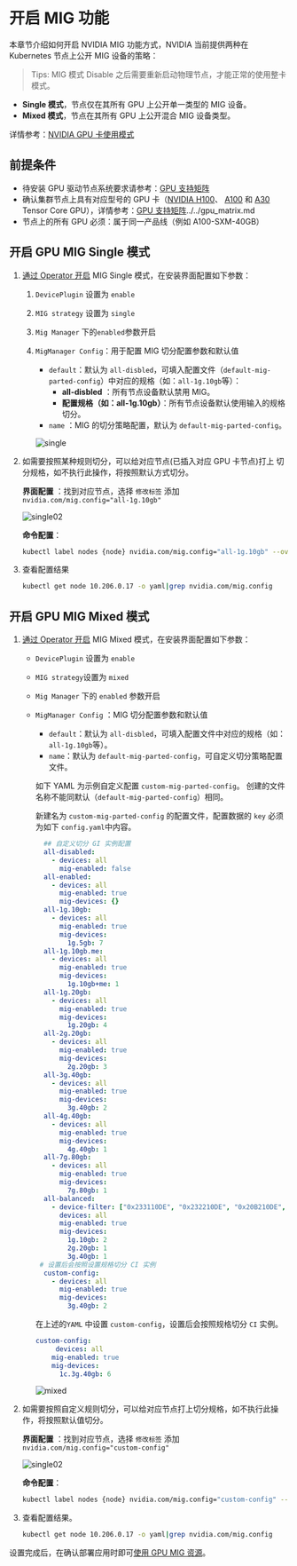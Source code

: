 # 开启 MIG 功能

本章节介绍如何开启 NVIDIA MIG 功能方式，NVIDIA 当前提供两种在 Kubernetes 节点上公开 MIG 设备的策略： 
> Tips: MIG 模式 Disable 之后需要重新启动物理节点，才能正常的使用整卡模式。

- **Single 模式**，节点仅在其所有 GPU 上公开单一类型的 MIG 设备。
- **Mixed 模式**，节点在其所有 GPU 上公开混合 MIG 设备类型。

详情参考：[NVIDIA GPU 卡使用模式](../index.md)

## 前提条件

- 待安装 GPU 驱动节点系统要求请参考：[GPU 支持矩阵](../../gpu_matrix.md)
- 确认集群节点上具有对应型号的 GPU 卡（[NVIDIA H100](https://www.nvidia.com/en-us/data-center/h100/)、 [A100](https://www.nvidia.com/en-us/data-center/a100/) 和 [A30](https://www.nvidia.com/en-us/data-center/products/a30-gpu/) Tensor Core GPU），详情参考：[GPU 支持矩阵](gpu_matrix.md)../../gpu_matrix.md
- 节点上的所有 GPU 必须：属于同一产品线（例如 A100-SXM-40GB）

## 开启 GPU MIG Single 模式

1. [通过 Operator 开启](../install_nvidia_driver_of_operator.md) MIG  Single 模式，在安装界面配置如下参数：

    1. `DevicePlugin` 设置为 `enable`
    2. `MIG strategy` 设置为 `single`
    3. `Mig Manager` 下的`enabled`参数开启
    4. `MigManager Config`：用于配置 MIG 切分配置参数和默认值

        - `default`：默认为 `all-disbled`，可填入配置文件（`default-mig-parted-config`）中对应的规格（如：`all-1g.10gb`等）：
            -  **all-disbled** ：所有节点设备默认禁用 MIG。
            -  **配置规格（如：all-1g.10gb）**：所有节点设备默认使用输入的规格切分。
        - `name` ：MIG 的切分策略配置，默认为 `default-mig-parted-config`。

        ![single](https://docs.daocloud.io/daocloud-docs-images/docs/zh/docs/kpanda/user-guide/gpu/images/single01.jpg)

2. 如需要按照某种规则切分，可以给对应节点(已插入对应 GPU 卡节点)打上 切分规格，如不执行此操作，将按照默认方式切分。

    **界面配置** ：找到对应节点，选择 `修改标签` 添加 `nvidia.com/mig.config="all-1g.10gb"`

    ![single02](https://docs.daocloud.io/daocloud-docs-images/docs/zh/docs/kpanda/user-guide/gpu/images/single02.jpg)

    **命令配置**：

    ```sh
    kubectl label nodes {node} nvidia.com/mig.config="all-1g.10gb" --overwrite
    ```

3. 查看配置结果

    ```sh
    kubectl get node 10.206.0.17 -o yaml|grep nvidia.com/mig.config
    ```

## 开启 GPU MIG Mixed 模式

1. [通过 Operator 开启](../install_nvidia_driver_of_operator.md) MIG Mixed 模式，在安装界面配置如下参数：

    - `DevicePlugin` 设置为 `enable`
    - `MIG strategy`设置为 `mixed`
    - `Mig Manager` 下的 `enabled` 参数开启
    - `MigManager Config` ：MIG 切分配置参数和默认值
        - `default`：默认为 `all-disbled`，可填入配置文件中对应的规格（如：`all-1g.10gb`等）。
        - `name`：默认为 `default-mig-parted-config`，可自定义切分策略配置文件。

        如下 YAML 为示例自定义配置 `custom-mig-parted-config`。
        创建的文件名称不能同默认（`default-mig-parted-config`）相同。

        新建名为 `custom-mig-parted-config` 的配置文件，配置数据的 `key` 必须为如下 `config.yaml`中内容。

        ```yaml title="config.yaml"
          ## 自定义切分 GI 实例配置
          all-disabled:
            - devices: all
              mig-enabled: false
          all-enabled:
            - devices: all
              mig-enabled: true
              mig-devices: {}
          all-1g.10gb:
            - devices: all
              mig-enabled: true
              mig-devices:
                1g.5gb: 7
          all-1g.10gb.me:
            - devices: all
              mig-enabled: true
              mig-devices:
                1g.10gb+me: 1
          all-1g.20gb:
            - devices: all
              mig-enabled: true
              mig-devices:
                1g.20gb: 4
          all-2g.20gb:
            - devices: all
              mig-enabled: true
              mig-devices:
                2g.20gb: 3
          all-3g.40gb:
            - devices: all
              mig-enabled: true
              mig-devices:
                3g.40gb: 2
          all-4g.40gb:
            - devices: all
              mig-enabled: true
              mig-devices:
                4g.40gb: 1
          all-7g.80gb:
            - devices: all
              mig-enabled: true
              mig-devices:
                7g.80gb: 1
          all-balanced:
            - device-filter: ["0x233110DE", "0x232210DE", "0x20B210DE", "0x20B510DE", "0x20F310DE", "0x20F510DE"]
              devices: all
              mig-enabled: true
              mig-devices:
                1g.10gb: 2
                2g.20gb: 1
                3g.40gb: 1
         # 设置后会按照设置规格切分 CI 实例 
          custom-config:    
            - devices: all
              mig-enabled: true
              mig-devices:
                3g.40gb: 2
        ```

        在上述的`YAML` 中设置 `custom-config`，设置后会按照规格切分 `CI` 实例。

        ```yaml
        custom-config:
             devices: all
            mig-enabled: true
            mig-devices:
              1c.3g.40gb: 6
        ```

        ![mixed](https://docs.daocloud.io/daocloud-docs-images/docs/zh/docs/kpanda/user-guide/gpu/images/mixed.jpg)

2. 如需要按照自定义规则切分，可以给对应节点打上切分规格，如不执行此操作，将按照默认值切分。

    **界面配置** ：找到对应节点，选择 `修改标签` 添加 `nvidia.com/mig.config="custom-config"`

    ![single02](https://docs.daocloud.io/daocloud-docs-images/docs/zh/docs/kpanda/user-guide/gpu/images/mixed02.jpg)

    **命令配置**：

    ```sh
    kubectl label nodes {node} nvidia.com/mig.config="custom-config" --overwrite
    ```

3. 查看配置结果。

    ```sh
    kubectl get node 10.206.0.17 -o yaml|grep nvidia.com/mig.config
    ```

​设置完成后，在确认部署应用时即可[使用 GPU MIG 资源](mig_usage.md)。
